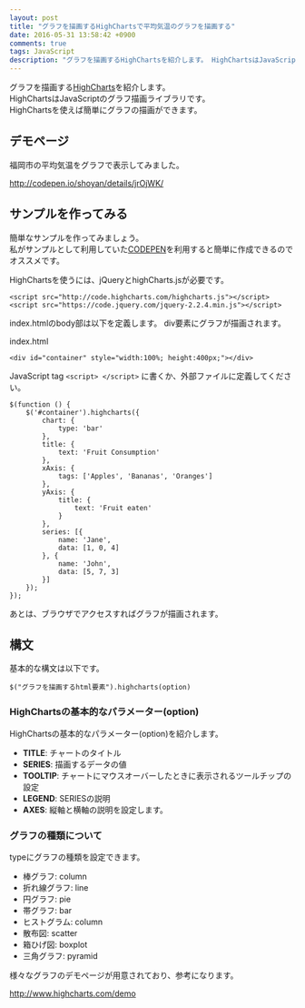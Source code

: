 ```yaml
---
layout: post
title: "グラフを描画するHighChartsで平均気温のグラフを描画する"
date: 2016-05-31 13:58:42 +0900
comments: true
tags: JavaScript
description: "グラフを描画するHighChartsを紹介します。 HighChartsはJavaScriptのグラフ描画ライブラリです。福岡市の平均気温をグラフで表示するデモを作成しました。"
---
```


グラフを描画する[HighCharts](http://www.highcharts.com/)を紹介します。  
HighChartsはJavaScriptのグラフ描画ライブラリです。  
HighChartsを使えば簡単にグラフの描画ができます。

## デモページ

福岡市の平均気温をグラフで表示してみました。

http://codepen.io/shoyan/details/jrOjWK/

## サンプルを作ってみる

簡単なサンプルを作ってみましょう。  
私がサンプルとして利用していた[CODEPEN](http://codepen.io/)を利用すると簡単に作成できるのでオススメです。

HighChartsを使うには、jQueryとhighCharts.jsが必要です。


```
<script src="http://code.highcharts.com/highcharts.js"></script>
<script src="https://code.jquery.com/jquery-2.2.4.min.js"></script>

```

index.htmlのbody部は以下を定義します。
div要素にグラフが描画されます。

index.html


```
<div id="container" style="width:100%; height:400px;"></div>

```

JavaScript tag `<script> </script>` に書くか、外部ファイルに定義してください。


```
$(function () {
    $('#container').highcharts({
        chart: {
            type: 'bar'
        },
        title: {
            text: 'Fruit Consumption'
        },
        xAxis: {
            tags: ['Apples', 'Bananas', 'Oranges']
        },
        yAxis: {
            title: {
                text: 'Fruit eaten'
            }
        },
        series: [{
            name: 'Jane',
            data: [1, 0, 4]
        }, {
            name: 'John',
            data: [5, 7, 3]
        }]
    });
});

```

あとは、ブラウザでアクセスすればグラフが描画されます。

## 構文

基本的な構文は以下です。


```
$("グラフを描画するhtml要素").highcharts(option)

```

### HighChartsの基本的なパラメーター(option)

HighChartsの基本的なパラメーター(option)を紹介します。

- **TITLE**: チャートのタイトル
- **SERIES**: 描画するデータの値
- **TOOLTIP**: チャートにマウスオーバーしたときに表示されるツールチップの設定
- **LEGEND**: SERIESの説明
- **AXES**: 縦軸と横軸の説明を設定します。

### グラフの種類について

typeにグラフの種類を設定できます。

* 棒グラフ: column
* 折れ線グラフ: line
* 円グラフ: pie
* 帯グラフ: bar
* ヒストグラム: column
* 散布図: scatter
* 箱ひげ図: boxplot
* 三角グラフ: pyramid

様々なグラフのデモページが用意されており、参考になります。

http://www.highcharts.com/demo
